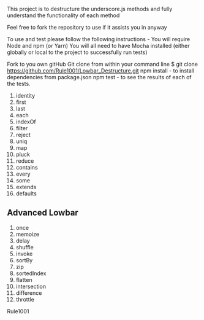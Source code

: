 This project is to destructure the underscore.js methods and fully understand the functionality of each method

Feel free to fork the repository to use if it assists you in anyway

To use and test please follow the following instructions - 
You will require Node and npm (or Yarn)
You will all need to have Mocha installed (either globally or local to the project to successfully run tests)

Fork to you own gitHub
Git clone from within your command line $ git clone https://github.com/Rule1001/Lowbar_Destructure.git
npm install - to install dependencies from package.json
npm test - to see the results of each of the tests.



1. identity
2. first
3. last
4. each
5. indexOf
6. filter
7. reject
8. uniq
9. map
10. pluck
11. reduce
12. contains
13. every
14. some
15. extends
16. defaults

## Advanced Lowbar

1. once
2. memoize
3. delay
4. shuffle
5. invoke
6. sortBy 
7. zip
8. sortedIndex
9. flatten
10. intersection
11. difference
12. throttle

Rule1001
